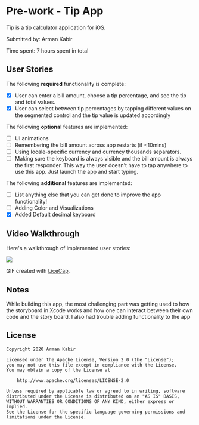 # Pre-work - Tip App

Tip is a tip calculator application for iOS.

Submitted by: Arman Kabir

Time spent: 7 hours spent in total

## User Stories

The following **required** functionality is complete:

* [X] User can enter a bill amount, choose a tip percentage, and see the tip and total values.
* [X] User can select between tip percentages by tapping different values on the segmented control and the tip value is updated accordingly

The following **optional** features are implemented:

* [ ] UI animations
* [ ] Remembering the bill amount across app restarts (if <10mins)
* [ ] Using locale-specific currency and currency thousands separators.
* [ ] Making sure the keyboard is always visible and the bill amount is always the first responder. This way the user doesn't have to tap anywhere to use this app. Just launch the app and start typing.

The following **additional** features are implemented:

- [ ] List anything else that you can get done to improve the app functionality!
- [ ]  Adding Color and Visualizations
- [X]  Added Default decimal keyboard

## Video Walkthrough

Here's a walkthrough of implemented user stories:

<img src='https://i.imgur.com/ttyPthD.gif' />

GIF created with [LiceCap](http://www.cockos.com/licecap/).

## Notes

While building this app, the most challenging part was getting used to how the storyboard in Xcode works and how one can interact between their own code and the story board. I also had trouble adding functionality to the app

## License

    Copyright 2020 Arman Kabir

    Licensed under the Apache License, Version 2.0 (the "License");
    you may not use this file except in compliance with the License.
    You may obtain a copy of the License at

        http://www.apache.org/licenses/LICENSE-2.0

    Unless required by applicable law or agreed to in writing, software
    distributed under the License is distributed on an "AS IS" BASIS,
    WITHOUT WARRANTIES OR CONDITIONS OF ANY KIND, either express or implied.
    See the License for the specific language governing permissions and
    limitations under the License.
